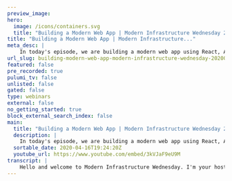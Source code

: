 ```yaml
---
preview_image:
hero:
  image: /icons/containers.svg
  title: "Building a Modern Web App | Modern Infrastructure Wednesday 2020-04-15"
title: "Building a Modern Web App | Modern Infrastructure..."
meta_desc: |
    In today's episode, we are building a modern web app using React, AWS API Gateway, and Pulumi. Code for this episode available here: 
url_slug: building-modern-web-app-modern-infrastructure-wednesday-20200415
featured: false
pre_recorded: true
pulumi_tv: false
unlisted: false
gated: false
type: webinars
external: false
no_getting_started: true
block_external_search_index: false
main:
  title: "Building a Modern Web App | Modern Infrastructure Wednesday 2020-04-15"
  description: |
    In today's episode, we are building a modern web app using React, AWS API Gateway, and Pulumi. Code for this episode available here:  https://github.com/pulumi/pulumitv/tree/master/modern-infrastructure-wednesday/2020-04-15  The examples are in TypeScript but Pulumi makes it easy to stand up infrastructure in your favorite languages including Python, JavaScript, Go, and .NET - saving time over legacy tools like CloudFormation and Terraform.  https://www.pulumi.com/docs/get-started/?utm_campaign=PulumiTV&utm_source=youtube.com&utm_medium=video  This is the first part of a multi-part series.
  sortable_date: 2020-04-16T19:24:20Z
  youtube_url: https://www.youtube.com/embed/3kVJaF9eU9M
transcript: |
    Hello and welcome to Modern Infrastructure Wednesday. I'm your host, Lee Zen from Pulumi Corp. Today we're gonna be talking about building a modern web app. This is the first part of many parts. I had a recent request on one of the youtube comments, asking to build a longer kind of more in depth example around building a web allocation with a front end, a back end, how to hook up all that infrastructure, how to actually have the API talk to the, the front end and, and all that jazz. So uh we'll be walking through this in multiple parts today. We'll be going through uh the first section of this which is to create a React application, uh publish that react application to AWS, you know, just hosting that statically uh connecting that application to a domain name. And then in the next parts, we'll then focus on how to actually build the API hook that API up to the front end and then have that front end actually make rights to a database. So yeah, let's just get going. Uh So I have a terminal window open here. Uh We're gonna first uh do our typical Kami New. I'm in empty directory right now. So we'll just go with the defaults here. We'll call this, uh, a modern web app, why not? And sure we're on the DEV stack and we'll stick this in the US list two. So I actually blown away a lot of my node caches. I think. So, this probably can take a little bit longer, um, while that's installing those tendencies, we can, uh, actually jump into um next Ts and we're gonna blow this part away. We don't need any of that. Um We're also going to uh create a React application, right? So we can MP X create the React app call this just an app. And all right, let's see how long this takes. All right, let's take a while. So let's while that's going on. Uh We can kind of get our infrastructure set up. Um What we're gonna end up doing is we're going to build the app and then the application is going to, you know, we're gonna have a way to uh make a production version or build a version of that app and then that build version, we're going to want to then uh push up um into Aws and then have that uh served. Um We're gonna use API gateway actually because that way that allows us to then later on add on the other routes uh that we care about from an API perspective and then we can hook that API gateway up to a uh domain name. So we're gonna try to do most of that in this editorial in terms of the, the actual setting up. Um A lot of the actual setup on the um API gave stuff is, is actually a lot of our examples. Um So we can actually kind of just copy and paste on some of those uh if we want to be um expeditious about it. Um But then otherwise, um uh you know, we'll just be walking through kind of a lot of the setup here. So let's, let's do that. So, uh first, let's actually make sure this React App stuff works. So let's the yarn start and let's see if this actually just a web server and this should hopefully load up. OK, great. So that worked excellent. So let's pull this. And now what we're gonna do is we're going to uh actually uh build and then that's going to actually create a, that should create a directory that we can then deploy from. So, um you can, let's look here, so you can see that we have this build and then this is, this has everything we want. Um That's, this is our, this is our quote unquote production build. So let's do that. So what we want is we want to create an API gateway and let's do that first. So let's call it. Uh Yeah. Uh Let's see what we want to give it. So we want to give it some routes. Um, and they believe it should be an array. Uh, and we're gonna give it our first route, which is just a local path. Uh, so this, you can see here on the, on the, uh, the docks here, it says we're gonna, uh, point to some local directory. So, uh, in our case here, it's going to be a build. Um, and then the, the path we actually care about on the web server side is gonna be slash um And we'll see if there's any, I don't think we need anything else here. Uh I guess give it yet and we don't need, I don't think we should need anything else. So by default, it's conserving except smell, that's what we want. Uh We don't need any of the request for stuff. We maybe later on if we have time. Um As I go through this multi part series, we can add some, uh you know, authorization and things like that. But for now, let's just see if this works. And so we wanna get the um, a Pisa you were all back. Um Oops, is this, so let's see where we are now. We're in app. So we'll come back down and uh we will plu me up and let's see if this works. So, what this should do is it should take the local path, which is the production build I just made. Um And then put that into an API gateway with a path of slash and, you know, allows me to get any of those objects. Let's see this, I'm going to create all these objects which looks right, uh, with the API and, um, yeah, that looks, that looks good. Let's try this. So. Yes. Oh, just that fewer issues, huh? Ok. Well, let's try, let's try this. Um, let's try actually just going ahead and adding, uh, the rest of the things. Uh first, um, even though that might not be the best since we actually don't know if this is working correctly or not. But let's, let's at least try adding the domain name uh to see if that works as we would expect. Um And then, uh assuming that does, then we can come back to see what's going on with these uh permissions issues. So, what we wanna do there is we want to actually, I believe if I recall correctly, uh The way this looks in, um, the way that this looks in in API gateway is you basically have a base path mapping to create that domain name. Um And that way you can end up uh um connecting that to, to a DNS. So let's go ahead and do that. I'm actually gonna look up a quick example uh to reference here. Um Let's go to the example and I'm having this on top of my head. Let's see, I believe we have a API gateway example here. Yes, see if this does what we want in terms of milk does not. Now here, maybe this one the six you get away does not. Let's let's go back. No. OK. There's no example like that. Just kidding. For some reason, I thought we actually had an example. OK? So we're gonna build this, we're gonna actually build this from scratch, which is cool. Um Let me just get something else open here. OK? So um oops, right? So we want, I believe yes, we want a custom domain name. So the base path mapping. So this will ensure that it's created. OK? So we actually use, right? I should just use an example here. So let's do this. Um So we're gonna copy most of this stuff. So we need this here, this domain name and we need that. So let's do this. OK? So we're gonna create this domain name. So we'll call it uh web app dot dot TV. And this actually expects a domain name and I believe, let's see, you can also give it a certificate. So we're gonna, we're gonna provision a certificate using um a certificate manager. So we've done that before in other examples. Um I was gonna put a thing here for now and how this, OK? So how do we get that certificate? So let's create a certificate and we're gonna actually have to create a provider in US East one because we want this to be global and, and for that to happen. It has to live in us east one to connect to cloud front uh correctly. Um I think let's actually try to see what happens if we don't do that first. Let's just try to create a certificate. Um But I think you do have to do that the way I described it, but let's try it so we can give it a domain name and then we want to validate that this, we actually have this domain name. So we will do a uh we have to get the zone. Um So we're going to give it the name of the zone, which is for the TV. So we can actually do something with it. We treat this asynchronously. Um And so uh we can actually do, we can actually turn this into an output so we can give this actually a promise like this. And so if we actually look at the type of HC ID, you can see it's a output of this zone. OK. Um And mhm I guess OK. So now it, so that what we want, this should be the zoo. Yeah, this is the string now, which is great. So this is the zone id has an output. So we can feed that into um our record. So we have to create a record to validate that we actually own this domain. So foundation record, I have to give it a name. So this will come from the certificate uh domain validation options. Um It's just the zero with one and it's gonna be the uh resource record name and there's a type and it's gonna be the same thing, but it's the resource record type. And then finally there's a value I would admit that the records, of course, the actual records themselves. No, I think this is just a list. This is about array. I yes, a ray of strings. OK. Great. So we just give it the actual um let me do this, it just certificate, work it out and give it ac tl give me 50 seconds. I'm missing something. Uh zone ID. Of course, we have to tell what zone it is. So we give that uh we had that earlier. All right. And then we can wait to see if that this is actually created so we can do a um and this is that special. I think we talked about this in a previous episode where we have a certificate validation. This is just a special record to tell us that um you know, we actually did have what we expect to see. We actually have this document actually has an example. We create the certificate. Oh Wait a good thing of this. We at this two R of then um we get the, we create the record, the record, the Vaid record uh like here. And then um then we actually go ahead and create this, this resource uh to verify that we actually have what we want. So let's actually just copy that and um here we can do and uh this is the uh previous um the validation right here. So uh we also, as I mentioned, we wanted to do this. OK? So let's basically make sure this actually works. So this should create the uh certificate we wanted, so we can use it for our website. And then we're going to uh get the zone that we're gonna stick that record into, let's say, take this wrong. And let's see. Oops, I had all this code down here that I haven't used yet. So let's fix all that too. So we have this and then OK, so now we're gonna do the uh actual base path mapping, which we forgot about. So this is the certificate, that's it. This is this the certificate dot A RN and we should also make sure actually. So we have, we need to actually depend on this validation uh to exist. So you can see here, we don't depend, we depend on the certificate. We don't depend on the validation having happened yet. So we need to actually add, it depends on the cause here. Yes, a certain. So what we're doing here is basically uh earlier we created. So let me just feel like we did a lot actually in the last couple of minutes, let me back up. So we created the CP I gateway thing which you know, we did a long time ago and we say, OK, we actually want to hook that up to a domain name. So I said, oh, well, to do that, I need a certificate. So I created a certificate and to prove that I can actually create a certificate for this name. I need to actually uh validate with DNS. So I go fetch the hosted zone and then I go create the record to prove that I actually own this domain. Um And we have this special handy thing that basically tells us that Yep, indeed, uh certificate manager has validated that it's issued certificate for domain. And then we depend on this validation before we go ahead and uh create this API uh gateway domain name. And then finally, we just have to map um uh we have to map this domain name. We call this uh web app for me called API gateway custom domain. And we have to map this custom domain now to our actual API because you can see here, there's no no mention of the API period at the very beginning. This is just a abstract custom domain you can use with any API uh in API gateway. So we'll call this uh domain mapping and we can point out the API we created earlier and should be the rest API. This is the id for the rest API and then we can give it the domain name. So this is the uh API gateway custom domain. And then this is the stage name of the API. So this is the API um stage and oh, this is not match, this is a string. This is the stage. All right. So let's see if this works. The only thing I'm not sure about, I think this should work. The only thing I'm not sure about is whether or not that certificate needs to actually be created in us East one for these domain name mappings. But we'll find out in a sec. I think. So let's see what we're gonna create here. We're gonna create the cert the record that validation thing and then these, these mappings. So let's say yes. So while we're waiting for, let's see if this actually does not fix itself. So I have to investigate that as I mentioned uh after this because I think it may also have to do with the fact that it's just coming in off of this path. Um And you can see this is not this, this is not really the slash. Uh this is sorry, the stat, this, the static stuff is not, you know, off that path necessarily. So that's the other thing to investigate. OK. So as I suspect that this has to be in Us East one, so let's go ahead and actually um let's fix that. So we have to create a provider that's in us East one specifically to do what we want to do. So us East provider, the region just right there and then we can feed this provider into this stuff. So here give it the provider Us East Fighter. And then here actually after three, always talks to the US East just because um and here this isn't not regional resource. So we should be able to do this. And now we should create the certificate in Us East. You can see this is the create for the one in the east. And then we've, we were had to replace all these things since uh we're changing the, the whole dependency chain there. Oh, ok. Interesting. I tried to just use the certificate before it was placed. Ah because I ok. So this, this, this is because this actually does depend on this new, this new cerf this uh this this new provider base. And so I think I should have actually gone and updated that to use the other providers. I think if I just do this, it should be ok. Should, yeah, this should be ok. Uh And so we can see now it's gonna actually try to do this replacement here. Let's see. Let's try actually doing this then, like I said, because yeah, that certificate validation actually has to, I see. Right, because the certificate validation is gonna talk to the certificate manager to verify that we actually were issued the cert so it does actually rely on being in the correct region. So that's, that's my mistake. I should have realized that earlier. Uh Now I should be able to actually determine that we were or were not issue the certificate and then uh proceed the execution as, as expected. So this is taking a while. I wonder if it's because I also, oh, there we go. All right. I was about to say, I wonder if it's because um I created that RD three record and so it uh it did not, uh it didn't um it was cashed or something like that, but it seems like that worked. So let's see if that actually let me, let me do uh web app dot dot TV. Oh, that's not what I expected. Let's uh do a quick look here. Right? That looks like, right? Those should give me back different IP S right. This is the cloud front distribution which by default directs us to our beautiful youtube page and this should be, it looks like an API gateway address so that I think should work. I'm not sure why. I wonder if my browser has the um you know, let's curl this ourselves. Oh, no, that's still give me the redirect. Interesting. Oh, silly me. I did all this. And uh I, so yes. Ok. I'm being silly. So the API gateway will accept traffic for web app dot Pulling me dot TV. But I actually never created the record without dot Pulling me dot TV. So we should go do that right? So route uh web app record, went down to put another record. Uh We'll call this the web app record and uh this time the name is uh web app dot dot TV. Believe actually this can just be this. Uh it doesn't have to be fully, fully qualified domain within the zone. It could just be the name within uh just the name. Um And then I will give it a second detail. Um And actually there should be an alias uh to the uh the API gateway. So uh the type is uh it should be an alias. And uh out here, let me see this flis with TT Ln records. OK. Right. So we don't need any of this um and check something else. This is actually an a record alias. Uh So let's see and we of course, don't forget zone id and that was the HC ID a bit earlier and here we actually, this should be in a ray, right? Um And we'll have in alias two the actual uh name from the A P gateway and I believe there should be uh something here for us. Uh It should be in the sorry, it should be in the um yes cloudfront domain name. So this is the distribution now that we use for this and then there's the uh zone id and that's the platform uh zone id and we obviously want to pass through the health of the underlying target. So, OK. So uh this is the record. I forgot that would actually route web app correctly. Um And what this is gonna do is it's going to point the web app record at the custom domain name we created um earlier. So let's do that. Now, does she create one record what she does? And I'll probably have to clear my DNS cache uh to make that work. All right. So let's actually take a quick look at the stack itself. Make sure this is what we expected. So if we look at resources, we should have this record, which we do indeed. OK. So now let's try that again. OK. Still, still cash. Uh Let's try to uh and DNS, there we go. Believe the pass. Go up as well. It's hot. Sorry, let me do it. Yes, let me do this. OK? I think that should hopefully do it. No, still doing that. All right. Took that record again. Wonder if the other TT L is really long actually. Oh, no, that was the, that's an A alias as well. That should be 60 seconds. TT L there should be 60 seconds tt L that actually should be pretty straightforward in terms of how long uh TT Ls last. And yes, this is a wild card, but the more specific name should always win over the wild card. At least that's in principle how um we have to do should work, but that did not seem to be doing what I wanted to do, let's actually go back and try to use that platform distribution directly and see what happens. So we have this, let's see if we go to this. Yeah. OK. That's what I expect. So this is, this is the API gateway and you, we go to like, you know, stage um I'm not sure why that doesn't work, but I would, but this actually does do I think it does. I wonder if, um, come back here. Oh, I wonder if this is not this, not this mapping of the stage name. This is all right. So this should point me straight at the stage and I shouldn't have to actually add anything additional to the path. At least I don't expect it to um, double check that. Oh, wait, this is the interesting we indexed the uh dot net documentation there. First. See, did this, did this. So our stage name was, you know, we actually gave it the stage name and don't think I need this. I don't, shouldn't need the deployment because I it's already deployed. Um Let me check that as well. Yeah, there's a deployment that's part of it that we do that as part of AWS X. So that, that should just work. What if it's just cashing? And I'm just having a weird day. No, it's not it. Oh, I wonder if I just realized that that the previous response was a, let me just do something in private browsing Here, there we go. OK? I said I knew I was going crazy. I was like, II I had, I, I realized what happened was um my browser had cash the 301. OK. So now this is yes, of course, Lee browser cache exist also, right? Um So yes, the brow the browser had cash the 301 response from the previous time I chose to go to web app dot point me dot TV, obviously in an incognito session that is not the case, we don't have the same cash. Um So, OK, so this is doing, this is doing what he expected it to do so great. Now, we are actually at the end of where I was hoping to be at the end of the day. Um Sorry, it took a little bit extra time to get there. Let's just review the roundabout way in which we got there. Um Right. So uh what do we do? We first created this API gateway which uh creates this route that maps the local build path. So we, we actually did very little reactivity. You'll recall at the very beginning, we did uh the NPX to create React app and then we went into that directory and then we, we ran yarn build, which created this build directory with the application fully packed up. Um That then uh allowed us to shove this, basically, this, this using AWS X automatically just puts this into an S bucket and maps the slash path to that bucket for us. We then created a certificate using the US East provider that we created so that the certificate exists in the US East one region. And then we validated that we owned that uh domain name with AC M so that it would issue the certificate to us. Uh And then once the certificate was validated by AC M, we were able to map that certificate onto a custom domain with API gateway map that custom domain to the API that we created. And then finally, the step I forgot which caused all the issues because then I ended up cashing uh the 301 and everything. But then you finally um create this rough D three record which points the name you, you wanted web app at the actual uh custom domain name uh that we created for the API gateway. And so at the end of all that, we can actually export uh the uh the name here uh though we actually constructed it by hand. So we actually know what that is, but we'll, we'll just um uh we'll do that anyway. So we'll call it the actual site ur so we'll call this the API URL and we'll export the site URL to be um the web app record QDN. So, and we'll just do uh pull the triple eight Right. So let's run that and then while that's running, let's, oh, let's do this, you know. Yes, we can see the API U role is that thing. And now we have this which gets us uh oops, this is the not in the right browser window but in the, in the incognito browser window where I don't have that cash, we have this. So um let's actually go and make a change and see that works real quick. And then, and then we'll end uh we'll end today and then we'll um continue on uh uh next week in terms of modifying this application to be able to do something interesting with state and then uh create a API uh to handle taking that, that web apps, um that web apps API call and then we'll plumb that through to uh actually managing the state uh in, you know, dynamo or some other underlying database. So, real quick, let's go and uh modify uh the uh file here. So it says, hey, save. So we'll call this, you know, I made a change. Um And it'll go to this and build and you can imagine totally automating all the stuff I'm doing here, right? Like we can imagine, you know, in AC I CD environment, it will just run yarn BUILD uh from this directory and then it'll then do a pull me up after the yarn build is done. Um And then, you know, it'll then say, OK, here are the things that are changed and what we need to actually uh obviously, as you can see, it's exactly that what it's doing is saying, OK, these, these things change within the bucket objects and we're going to go upload those things. So we have three new files create, we have to update and to delete. Um And so it's, it's pushing the new, the new changes and actually we actually delete the old files that we no longer use, which is pretty cool. Um And if we reload this, I made a change. Great success. Cool. Uh I hope you enjoyed watching today's episode. Uh next time, like I said, we'll, we'll go through the rest of, of the example uh as far as we can in terms of hooking it up to uh an API gateway uh on, in terms of the, the actual Lambda functions that we used for um for the web app. Hope you enjoyed watching today, please follow us on Twitter, subscribe and like this video. And as always, please leave any comments for future episode ideas or uh whatever else you want to, to talk about. And of course, if you want, you can find me on Pulumi Slack channel as well.
---
```

